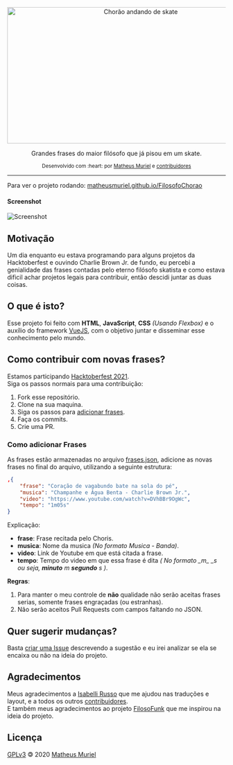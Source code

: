 <div align="center">
  <img src="./assets/headerReadme.png" alt="Chorão andando de skate" style="max-width: 100%;" width="600" height="315">
  <p>Grandes frases do maior filósofo que já pisou em um skate.</p>

  <p align="center">
    <sub>Desenvolvido com :heart: por
      <a href="https://github.com/MatheusMuriel">Matheus Muriel</a> e
      <a href="https://github.com/MatheusMuriel/FilosofoChorao/graphs/contributors">contribuidores</a>
    </sub>
  </p>

  <!-- <a href=".github/README-pt-BR.md">Português</a>
   / <a href=".github/README-fr.md">English</a>
   / <a href=".github/README-es.md">Español</a> -->
</div>

---
Para ver o projeto rodando: [matheusmuriel.github.io/FilosofoChorao](https://matheusmuriel.github.io/FilosofoChorao/index.html)
#### Screenshot
![Screenshot](assets/screenshot.png?raw=true "Screenshot")

## Motivação
Um dia enquanto eu estava programando para alguns projetos da Hacktoberfest e ouvindo Charlie Brown Jr. de fundo, eu percebi a genialidade das frases contadas pelo eterno filósofo skatista e como estava dificil achar projetos legais para contribuir, então descidi juntar as duas coisas.

## O que é isto?
Esse projeto foi feito com **HTML**, **JavaScript**, **CSS** _(Usando Flexbox)_ e o auxílio do framework [VueJS](https://vuejs.org/), com o objetivo juntar e disseminar esse conhecimento pelo mundo.

## Como contribuir com novas frases?
Estamos participando [Hacktoberfest 2021](https://hacktoberfest.digitalocean.com/).  
Siga os passos normais para uma contribuição: 
1. Fork esse repositório.
2. Clone na sua maquina.
3. Siga os passos para [adicionar frases](#frases).
4. Faça os commits.
5. Crie uma PR.
  
### <a name="frases"></a> Como adicionar Frases
As frases estão armazenadas no arquivo [frases.json](https://github.com/MatheusMuriel/FilosofoChorao/blob/main/frases.json), adicione as novas frases no final do arquivo, utilizando a seguinte estrutura: 

```JSON
,{
    "frase": "Coração de vagabundo bate na sola do pé",
    "musica": "Champanhe e Água Benta - Charlie Brown Jr.",
    "video": "https://www.youtube.com/watch?v=DVhBBr9OgWc",
    "tempo": "1m05s"
}
```
Explicação:
- **frase**: Frase recitada pelo Choris.
- **musica**: Nome da musica _(No formato Musica - Banda)_.
- **video**: Link de Youtube em que está citada a frase.
- **tempo**: Tempo do video em que essa frase é dita _( No formato \_m\_ \_s ou seja, **minuto** m **segundo** s )_.

**Regras**: 
1. Para manter o meu controle de **não** qualidade não serão aceitas frases serias, somente frases engraçadas (ou estranhas).
2. Não serão aceitos Pull Requests com campos faltando no JSON.

## Quer sugerir mudanças?
Basta [criar uma Issue](https://github.com/MatheusMuriel/FilosofoChorao/issues/new) descrevendo a sugestão e eu irei analizar se ela se encaixa ou não na ideia do projeto.

## Agradecimentos
Meus agradecimentos a [Isabelli Russo](https://github.com/isabelirusso-dev) que me ajudou nas traduções e layout, e a todos os outros [contribuidores](https://github.com/MatheusMuriel/FilosofoChorao/graphs/contributors).  
E também meus agradecimentos ao projeto [FilosoFunk](https://github.com/IgorRozani/filosofunk) que me inspirou na ideia do projeto.  

## Licença
[GPLv3](LICENSE) <span style="display:inline-block;transform: rotate(180deg);">&copy;</span> 2020 [Matheus Muriel](https://github.com/MatheusMuriel/)
